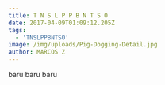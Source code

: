 ```yaml
---
title: T N S L P P B N T S O
date: 2017-04-09T01:09:12.205Z
tags:
  - 'TNSLPPBNTSO'
image: /img/uploads/Pig-Dogging-Detail.jpg
author: MARCOS Z
---
```


baru baru baru
